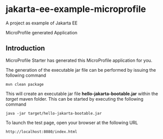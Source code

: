 # jakarta-ee-example-microprofile
A project as example of Jakarta EE

MicroProfile generated Application

## Introduction

MicroProfile Starter has generated this MicroProfile application for you.

The generation of the executable jar file can be performed by issuing the following command


    mvn clean package

This will create an executable jar file **hello-jakarta-bootable.jar** within the _target_ maven folder. This can be started by executing the following command

    java -jar target/hello-jakarta-bootable.jar




To launch the test page, open your browser at the following URL

    http://localhost:8080/index.html  
